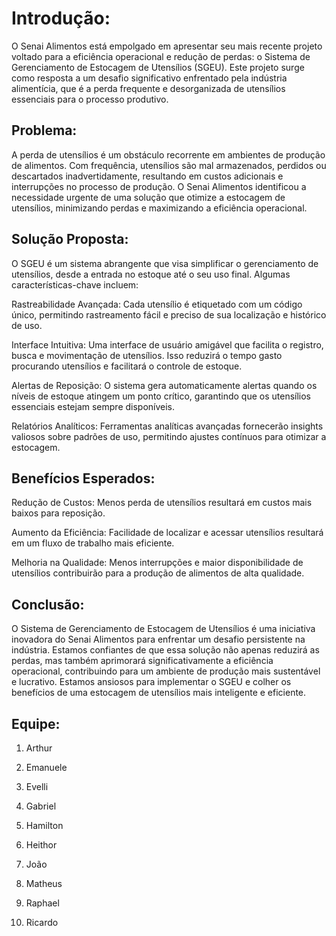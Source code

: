 # Introdução:

O Senai Alimentos está empolgado em apresentar seu mais recente projeto voltado para a eficiência operacional e redução de perdas: o Sistema de Gerenciamento de Estocagem de Utensílios (SGEU). Este projeto surge como resposta a um desafio significativo enfrentado pela indústria alimentícia, que é a perda frequente e desorganizada de utensílios essenciais para o processo produtivo.

## Problema:

A perda de utensílios é um obstáculo recorrente em ambientes de produção de alimentos. Com frequência, utensílios são mal armazenados, perdidos ou descartados inadvertidamente, resultando em custos adicionais e interrupções no processo de produção. O Senai Alimentos identificou a necessidade urgente de uma solução que otimize a estocagem de utensílios, minimizando perdas e maximizando a eficiência operacional.

## Solução Proposta:

O SGEU é um sistema abrangente que visa simplificar o gerenciamento de utensílios, desde a entrada no estoque até o seu uso final. Algumas características-chave incluem:

Rastreabilidade Avançada: Cada utensílio é etiquetado com um código único, permitindo rastreamento fácil e preciso de sua localização e histórico de uso.

Interface Intuitiva: Uma interface de usuário amigável que facilita o registro, busca e movimentação de utensílios. Isso reduzirá o tempo gasto procurando utensílios e facilitará o controle de estoque.

Alertas de Reposição: O sistema gera automaticamente alertas quando os níveis de estoque atingem um ponto crítico, garantindo que os utensílios essenciais estejam sempre disponíveis.

Relatórios Analíticos: Ferramentas analíticas avançadas fornecerão insights valiosos sobre padrões de uso, permitindo ajustes contínuos para otimizar a estocagem.

## Benefícios Esperados:

Redução de Custos: Menos perda de utensílios resultará em custos mais baixos para reposição.

Aumento da Eficiência: Facilidade de localizar e acessar utensílios resultará em um fluxo de trabalho mais eficiente.

Melhoria na Qualidade: Menos interrupções e maior disponibilidade de utensílios contribuirão para a produção de alimentos de alta qualidade.

## Conclusão:

O Sistema de Gerenciamento de Estocagem de Utensílios é uma iniciativa inovadora do Senai Alimentos para enfrentar um desafio persistente na indústria. Estamos confiantes de que essa solução não apenas reduzirá as perdas, mas também aprimorará significativamente a eficiência operacional, contribuindo para um ambiente de produção mais sustentável e lucrativo. Estamos ansiosos para implementar o SGEU e colher os benefícios de uma estocagem de utensílios mais inteligente e eficiente.

## Equipe:
1. Arthur

2. Emanuele

3. Evelli

4. Gabriel

5. Hamilton

6. Heithor

7. João

8. Matheus

9. Raphael

10. Ricardo